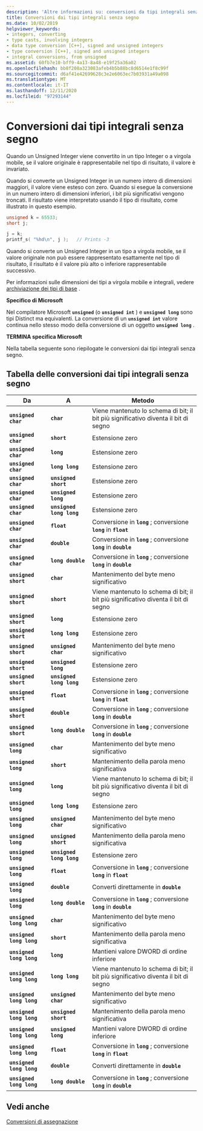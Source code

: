```yaml
---
description: 'Altre informazioni su: conversioni da tipi integrali senza segno'
title: Conversioni dai tipi integrali senza segno
ms.date: 10/02/2019
helpviewer_keywords:
- integers, converting
- type casts, involving integers
- data type conversion [C++], signed and unsigned integers
- type conversion [C++], signed and unsigned integers
- integral conversions, from unsigned
ms.assetid: 60fb7e10-bff9-4a13-8a48-e19f25a36a02
ms.openlocfilehash: bb8f208a323083afeb4b5b88bc8d6514e1f8c99f
ms.sourcegitcommit: d6af41e42699628c3e2e6063ec7b03931a49a098
ms.translationtype: MT
ms.contentlocale: it-IT
ms.lasthandoff: 12/11/2020
ms.locfileid: "97293144"
---
```

# <a name="conversions-from-unsigned-integral-types"></a>Conversioni dai tipi integrali senza segno

Quando un Unsigned Integer viene convertito in un tipo Integer o a virgola mobile, se il valore originale è rappresentabile nel tipo di risultato, il valore è invariato.

Quando si converte un Unsigned Integer in un numero intero di dimensioni maggiori, il valore viene esteso con zero. Quando si esegue la conversione in un numero intero di dimensioni inferiori, i bit più significativi vengono troncati. Il risultato viene interpretato usando il tipo di risultato, come illustrato in questo esempio.

```C
unsigned k = 65533;
short j;

j = k;
printf_s( "%hd\n", j );   // Prints -3
```

Quando si converte un Unsigned Integer in un tipo a virgola mobile, se il valore originale non può essere rappresentato esattamente nel tipo di risultato, il risultato è il valore più alto o inferiore rappresentabile successivo.

Per informazioni sulle dimensioni dei tipi a virgola mobile e integrali, vedere [archiviazione dei tipi di base](../c-language/storage-of-basic-types.md) .

**Specifico di Microsoft**

Nel compilatore Microsoft **`unsigned`** (o **`unsigned int`** ) e **`unsigned long`** sono tipi Distinct ma equivalenti. La conversione di un **`unsigned int`** valore continua nello stesso modo della conversione di un oggetto **`unsigned long`** .

**TERMINA specifica Microsoft**

Nella tabella seguente sono riepilogate le conversioni dai tipi integrali senza segno.

## <a name="table-of-conversions-from-unsigned-integral-types"></a>Tabella delle conversioni dai tipi integrali senza segno

|Da|A|Metodo|
|----------|--------|------------|
|**`unsigned char`**|**`char`**|Viene mantenuto lo schema di bit; il bit più significativo diventa il bit di segno|
|**`unsigned char`**|**`short`**|Estensione zero|
|**`unsigned char`**|**`long`**|Estensione zero|
|**`unsigned char`**|**`long long`**|Estensione zero|
|**`unsigned char`**|**`unsigned short`**|Estensione zero|
|**`unsigned char`**|**`unsigned long`**|Estensione zero|
|**`unsigned char`**|**`unsigned long long`**|Estensione zero|
|**`unsigned char`**|**`float`**|Conversione in **`long`** ; conversione **`long`** in **`float`**|
|**`unsigned char`**|**`double`**|Conversione in **`long`** ; conversione **`long`** in **`double`**|
|**`unsigned char`**|**`long double`**|Conversione in **`long`** ; conversione **`long`** in **`double`**|
|**`unsigned short`**|**`char`**|Mantenimento del byte meno significativo|
|**`unsigned short`**|**`short`**|Viene mantenuto lo schema di bit; il bit più significativo diventa il bit di segno|
|**`unsigned short`**|**`long`**|Estensione zero|
|**`unsigned short`**|**`long long`**|Estensione zero|
|**`unsigned short`**|**`unsigned char`**|Mantenimento del byte meno significativo|
|**`unsigned short`**|**`unsigned long`**|Estensione zero|
|**`unsigned short`**|**`unsigned long long`**|Estensione zero|
|**`unsigned short`**|**`float`**|Conversione in **`long`** ; conversione **`long`** in **`float`**|
|**`unsigned short`**|**`double`**|Conversione in **`long`** ; conversione **`long`** in **`double`**|
|**`unsigned short`**|**`long double`**|Conversione in **`long`** ; conversione **`long`** in **`double`**|
|**`unsigned long`**|**`char`**|Mantenimento del byte meno significativo|
|**`unsigned long`**|**`short`**|Mantenimento della parola meno significativa|
|**`unsigned long`**|**`long`**|Viene mantenuto lo schema di bit; il bit più significativo diventa il bit di segno|
|**`unsigned long`**|**`long long`**|Estensione zero|
|**`unsigned long`**|**`unsigned char`**|Mantenimento del byte meno significativo|
|**`unsigned long`**|**`unsigned short`**|Mantenimento della parola meno significativa|
|**`unsigned long`**|**`unsigned long long`**|Estensione zero|
|**`unsigned long`**|**`float`**|Conversione in **`long`** ; conversione **`long`** in **`float`**|
|**`unsigned long`**|**`double`**|Converti direttamente in **`double`**|
|**`unsigned long`**|**`long double`**|Conversione in **`long`** ; conversione **`long`** in **`double`**|
|**`unsigned long long`**|**`char`**|Mantenimento del byte meno significativo|
|**`unsigned long long`**|**`short`**|Mantenimento della parola meno significativa|
|**`unsigned long long`**|**`long`**|Mantieni valore DWORD di ordine inferiore|
|**`unsigned long long`**|**`long long`**|Viene mantenuto lo schema di bit; il bit più significativo diventa il bit di segno|
|**`unsigned long long`**|**`unsigned char`**|Mantenimento del byte meno significativo|
|**`unsigned long long`**|**`unsigned short`**|Mantenimento della parola meno significativa|
|**`unsigned long long`**|**`unsigned long`**|Mantieni valore DWORD di ordine inferiore|
|**`unsigned long long`**|**`float`**|Conversione in **`long`** ; conversione **`long`** in **`float`**|
|**`unsigned long long`**|**`double`**|Converti direttamente in **`double`**|
|**`unsigned long long`**|**`long double`**|Conversione in **`long`** ; conversione **`long`** in **`double`**|

## <a name="see-also"></a>Vedi anche

[Conversioni di assegnazione](../c-language/assignment-conversions.md)
